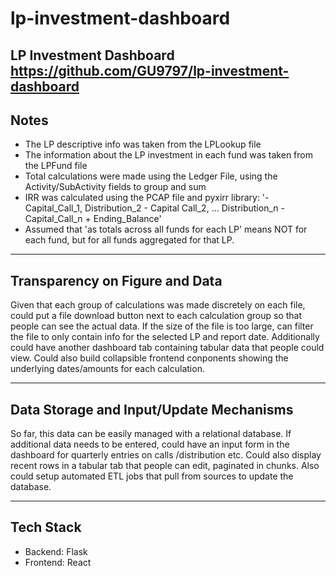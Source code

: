 # lp-investment-dashboard

LP Investment Dashboard
https://github.com/GU9797/lp-investment-dashboard
---

## Notes

- The LP descriptive info was taken from the LPLookup file
- The information about the LP investment in each fund was taken from the LPFund file
- Total calculations were made using the Ledger File, using the Activity/SubActivity fields to group and sum
- IRR was calculated using the PCAP file and pyxirr library: '-Capital_Call_1, Distribution_2 - Capital Call_2, ... Distribution_n - Capital_Call_n + Ending_Balance'
- Assumed that 'as totals across all funds for each LP' means NOT for each fund, but for all funds aggregated for that LP. 
---

## Transparency on Figure and Data

Given that each group of calculations was made discretely on each file, could put a file download button next to each calculation group so that people can see the actual data.
If the size of the file is too large, can filter the file to only contain info for the selected LP and report date. Additionally could have another dashboard tab containing
tabular data that people could view. Could also build collapsible frontend conponents showing the underlying dates/amounts for each calculation. 

---

## Data Storage and Input/Update Mechanisms
So far, this data can be easily managed with a relational database. If additional data needs to be entered, could have an input form in the dashboard for quarterly entries on calls
/distribution etc. Could also display recent rows in a tabular tab that people can edit, paginated in chunks. Also could setup automated ETL jobs that pull from sources to update the database.

---

## Tech Stack
- Backend: Flask
- Frontend: React
